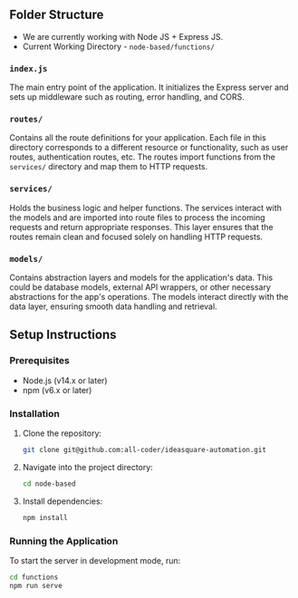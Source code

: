 
## Folder Structure

- We are currently working with Node JS + Express JS.
- Current Working Directory - `node-based/functions/`

### `index.js`
The main entry point of the application. It initializes the Express server and sets up middleware such as routing, error handling, and CORS.

### `routes/`
Contains all the route definitions for your application. Each file in this directory corresponds to a different resource or functionality, such as user routes, authentication routes, etc. The routes import functions from the `services/` directory and map them to HTTP requests.

### `services/`
Holds the business logic and helper functions. The services interact with the models and are imported into route files to process the incoming requests and return appropriate responses. This layer ensures that the routes remain clean and focused solely on handling HTTP requests.

### `models/`
Contains abstraction layers and models for the application's data. This could be database models, external API wrappers, or other necessary abstractions for the app's operations. The models interact directly with the data layer, ensuring smooth data handling and retrieval.

## Setup Instructions

### Prerequisites
- Node.js (v14.x or later)
- npm (v6.x or later)

### Installation
1. Clone the repository:

    ```bash
    git clone git@github.com:all-coder/ideasquare-automation.git
    ```

2. Navigate into the project directory:

    ```bash
    cd node-based
    ```

3. Install dependencies:

    ```bash
    npm install
    ```

### Running the Application
To start the server in development mode, run:

```bash
cd functions
npm run serve
```
